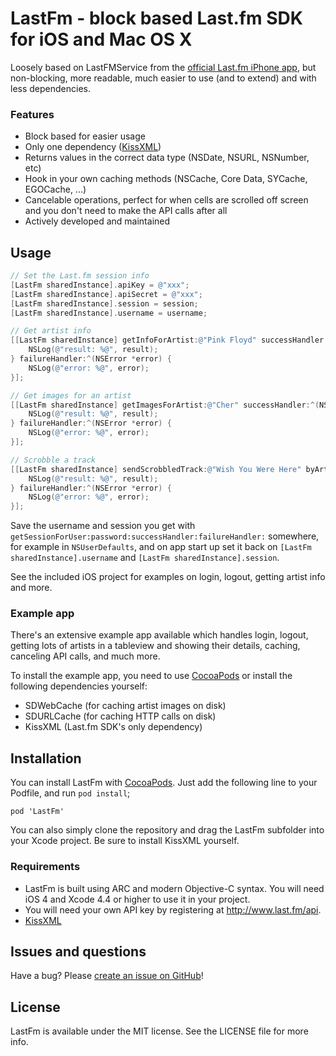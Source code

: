 # LastFm - block based Last.fm SDK for iOS and Mac OS X

Loosely based on LastFMService from the [official Last.fm iPhone app](https://github.com/lastfm/lastfm-iphone/blob/master/Classes/LastFMService.m), but non-blocking, more readable, much easier to use (and to extend) and with less dependencies.

### Features
- Block based for easier usage
- Only one dependency ([KissXML](https://github.com/robbiehanson/KissXML))
- Returns values in the correct data type (NSDate, NSURL, NSNumber, etc)
- Hook in your own caching methods (NSCache, Core Data, SYCache, EGOCache, ...)
- Cancelable operations, perfect for when cells are scrolled off screen and you don't need to make the API calls after all
- Actively developed and maintained

## Usage
```objective-c
// Set the Last.fm session info
[LastFm sharedInstance].apiKey = @"xxx";
[LastFm sharedInstance].apiSecret = @"xxx";
[LastFm sharedInstance].session = session;
[LastFm sharedInstance].username = username;

// Get artist info
[[LastFm sharedInstance] getInfoForArtist:@"Pink Floyd" successHandler:^(NSDictionary *result) {
    NSLog(@"result: %@", result);
} failureHandler:^(NSError *error) {
    NSLog(@"error: %@", error);
}];

// Get images for an artist
[[LastFm sharedInstance] getImagesForArtist:@"Cher" successHandler:^(NSArray *result) {
    NSLog(@"result: %@", result);
} failureHandler:^(NSError *error) {
    NSLog(@"error: %@", error);
}];

// Scrobble a track
[[LastFm sharedInstance] sendScrobbledTrack:@"Wish You Were Here" byArtist:@"Pink Floyd" onAlbum:@"Wish You Were Here" withDuration:534 atTimestamp:(int)[[NSDate date] timeIntervalSince1970] successHandler:^(NSDictionary *result) {
    NSLog(@"result: %@", result);
} failureHandler:^(NSError *error) {
    NSLog(@"error: %@", error);
}];
```

Save the username and session you get with `getSessionForUser:password:successHandler:failureHandler:` somewhere, for example in `NSUserDefaults`, and on app start up set it back on `[LastFm sharedInstance].username` and `[LastFm sharedInstance].session`.

See the included iOS project for examples on login, logout, getting artist info and more.


### Example app
There's an extensive example app available which handles login, logout, getting lots of artists in a tableview and showing their details, caching, canceling API calls, and much more.

To install the example app, you need to use [CocoaPods](http://cocoapods.org) or install the following dependencies yourself:

* SDWebCache (for caching artist images on disk)
* SDURLCache (for caching HTTP calls on disk)
* KissXML (Last.fm SDK's only dependency)


## Installation
You can install LastFm with [CocoaPods](http://cocoapods.org). Just add the following line to your Podfile, and run `pod install`;

    pod 'LastFm'

You can also simply clone the repository and drag the LastFm subfolder into your Xcode project. Be sure to install KissXML yourself.

### Requirements
* LastFm is built using ARC and modern Objective-C syntax. You will need iOS 4 and Xcode 4.4 or higher to use it in your project.
* You will need your own API key by registering at http://www.last.fm/api.
* [KissXML](https://github.com/robbiehanson/KissXML)


## Issues and questions
Have a bug? Please [create an issue on GitHub](https://github.com/gangverk/LastFm/issues)!


## License
LastFm is available under the MIT license. See the LICENSE file for more info.
